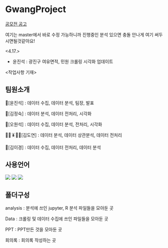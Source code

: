 # GwangProject
[공모전 공고](https://gwangjin.go.kr/portal/bbs/B0000003/view.do?nttId=6034623&menuNo=200192)
    
여기는 master에서 바로 수정 가능하니까 진행중인 분석 있으면 충돌 안나게 여기 써두시면될것같아요!

<4.17.>
- 윤진석 : 광진구 여유면적, 민원 크롤링 시각화 업데이트



<작업사항 기재>

## 팀원소개
🦝[윤진석] : 데이터 수집, 데이터 분석, 팀장, 발표

🐼[김정숙] : 데이터 분석, 데이터 전처리, 시각화

🦦[오원석] : 데이터 수집, 데이터 분석, 전처리, 시각화

🐞🐝🪳🦫🦧[김도연] : 데이터 분석, 데이터 상관분석, 데이터 전처리

🦊[김이경] : 데이터 수집, 데이터 전처리, 데이터 분석

## 사용언어
<a href="https://www.python.org/" target="_blank"><img src="https://img.shields.io/badge/Python-3776AB?style=flat&logo=python&logoColor=white"/></a>
<a href="https://www.r-project.org/" target="_blank"><img src="https://img.shields.io/badge/R-276DC3?style=flat&logo=r&logoColor=white"/></a>
<a href="https://jupyter.org/" target="_blank"><img src="https://img.shields.io/badge/Jupyter-F37626?style=flat&logo=jupyter&logoColor=white"/></a>

## 폴더구성

analysis : 분석에 쓰인 jupyter, R 분석 파일들을 모아둔 곳

Data : 크롤링 및 데이터 수집에 쓰인 파일들을 모아둔 곳 

PPT : PPT만든 것을 모아둔 곳

회의록 : 회의록 작성하는 곳

